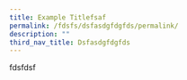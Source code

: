 ```yaml
---
title: Example Titlefsaf
permalink: /fdsfs/dsfasdgfdgfds/permalink/
description: ""
third_nav_title: Dsfasdgfdgfds
---
```

fdsfdsf